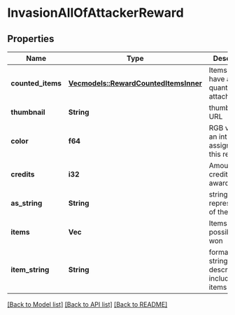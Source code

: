 # InvasionAllOfAttackerReward

## Properties

Name | Type | Description | Notes
------------ | ------------- | ------------- | -------------
**counted_items** | [**Vec<models::RewardCountedItemsInner>**](reward_countedItems_inner.md) | Items that have a quantity attached | 
**thumbnail** | **String** | thumbnail URL | 
**color** | **f64** | RGB value as an int assigned to this reward | 
**credits** | **i32** | Amount of credits awarded | 
**as_string** | **String** | string representation of the reward | 
**items** | **Vec<String>** | Items' names possible to be won | 
**item_string** | **String** | formatted string describing all included items | 

[[Back to Model list]](../README.md#documentation-for-models) [[Back to API list]](../README.md#documentation-for-api-endpoints) [[Back to README]](../README.md)


